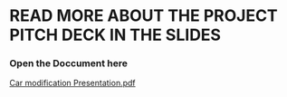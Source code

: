 # READ MORE ABOUT THE PROJECT PITCH DECK IN THE SLIDES
### Open the Doccument here 
[Car modification Presentation.pdf](https://github.com/user-attachments/files/17012671/Car.modification.Presentation.pdf)
